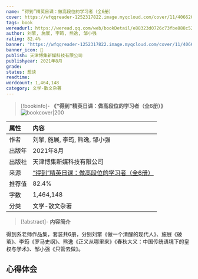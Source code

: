 ```yaml
---
name: “得到”精英日课：做高段位的学习者（全6册）
cover: https://wfqqreader-1252317822.image.myqcloud.com/cover/11/40662011/t6_40662011.jpg
tags: book
wereadurl: https://weread.qq.com/web/bookDetail/e88323d0726c73fbe888c52
author: 刘擎, 施展, 李筠, 熊逸, 邹小强
rating: 82.4%
banner: "https://wfqqreader-1252317822.image.myqcloud.com/cover/11/40662011/t6_40662011.jpg"
banner_icon: 📖
publish: 天津博集新媒科技有限公司
publishyear: 2021年8月
grade:
status: 想读
readtime:
wordcount: 1,464,148
category: 文学-散文杂著 
---
```


> [!bookinfo]- **《“得到”精英日课：做高段位的学习者（全6册）》**
> ![bookcover|200](https://wfqqreader-1252317822.image.myqcloud.com/cover/11/40662011/t6_40662011.jpg)
>
 | 属性   | 内容                                       |
 |:------ |:------------------------------------------ |
 | 作者   | 刘擎, 施展, 李筠, 熊逸, 邹小强                           |
 | 出版年 | 2021年8月                      |
 | 出版社 | 天津博集新媒科技有限公司                          |
 | 来源   | [“得到”精英日课：做高段位的学习者（全6册）](https://weread.qq.com/web/bookDetail/e88323d0726c73fbe888c52) |
 | 推荐值   | 82.4%                           |
 | 字数   | 1,464,148                        |
 | 分类   | 文学-散文杂著                        |

> [!abstract]- **内容简介**
>
得到系老师作品集，套装共6册，分别刘擎《做一个清醒的现代人》、施展《破茧》、李筠《罗马史纲》、熊逸《正义从哪里来》《春秋大义：中国传统语境下的皇权与学术》、邹小强《只管去做》。

## 心得体会
